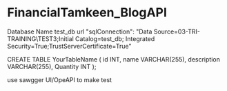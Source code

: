 # FinancialTamkeen_BlogAPI


Database Name test_db
url 
"sqlConnection": "Data Source=03-TRI-TRAINING\\TEST3;Initial Catalog=test_db; Integrated Security=True;TrustServerCertificate=True"

CREATE TABLE YourTableName (
    id INT,
    name VARCHAR(255),
    description VARCHAR(255),
    Quantity INT
);

use sawgger UI/OpeAPI to make test 
